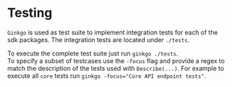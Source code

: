 # Testing

`Ginkgo` is used as test suite to implement integration tests for each of the sdk packages. The integration tests are 
located under `./tests`.

To execute the complete test suite just run  `ginkgo ./tests`.  
To specify a subset of testcases use  the `-focus` flag and provide a regex to match the description of the tests 
used with `Describe(...)`. For example to execute all `core` tests run `ginkgo -focus="Core API endpoint tests"`.